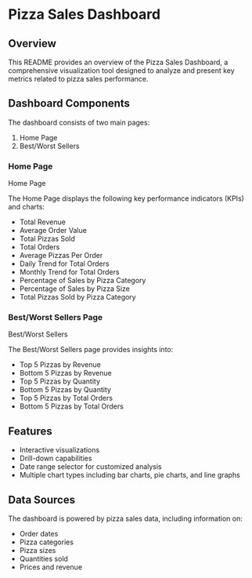 # Pizza Sales Dashboard

## Overview

This README provides an overview of the Pizza Sales Dashboard, a comprehensive visualization tool designed to analyze and present key metrics related to pizza sales performance.

## Dashboard Components

The dashboard consists of two main pages:

1. Home Page
2. Best/Worst Sellers

### Home Page

Home Page

The Home Page displays the following key performance indicators (KPIs) and charts:

- Total Revenue
- Average Order Value
- Total Pizzas Sold
- Total Orders
- Average Pizzas Per Order
- Daily Trend for Total Orders
- Monthly Trend for Total Orders
- Percentage of Sales by Pizza Category
- Percentage of Sales by Pizza Size
- Total Pizzas Sold by Pizza Category

### Best/Worst Sellers Page

Best/Worst Sellers

The Best/Worst Sellers page provides insights into:

- Top 5 Pizzas by Revenue
- Bottom 5 Pizzas by Revenue
- Top 5 Pizzas by Quantity
- Bottom 5 Pizzas by Quantity
- Top 5 Pizzas by Total Orders
- Bottom 5 Pizzas by Total Orders

## Features

- Interactive visualizations
- Drill-down capabilities
- Date range selector for customized analysis
- Multiple chart types including bar charts, pie charts, and line graphs

## Data Sources

The dashboard is powered by pizza sales data, including information on:

- Order dates
- Pizza categories
- Pizza sizes
- Quantities sold
- Prices and revenue
